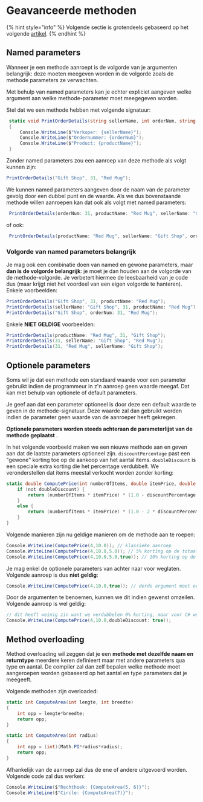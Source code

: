 # Geavanceerde methoden

{% hint style="info" %}
Volgende sectie is grotendeels gebaseerd op het volgende [artikel](https://docs.microsoft.com/en-us/dotnet/csharp/programming-guide/classes-and-structs/named-and-optional-arguments).
{% endhint %}

## Named parameters

Wanneer je een methode aanroept is de volgorde van je argumenten belangrijk: deze moeten meegeven worden in de volgorde zoals de methode parameters ze verwachten.

Met behulp van named parameters kan je echter expliciet aangeven welke argument aan welke methode-parameter moet meegegeven worden.

Stel dat we een methode hebben met volgende signatuur:

```csharp
 static void PrintOrderDetails(string sellerName, int orderNum, string productName)
 {
     Console.WriteLine($"Verkoper: {sellerName}");
     Console.WriteLine($"Ordernummer: {orderNum}");
     Console.WriteLine($"Product: {productName}");
 }
```

Zonder named parameters zou een aanroep van deze methode als volgt kunnen zijn:

```csharp
PrintOrderDetails("Gift Shop", 31, "Red Mug");
```

We kunnen named parameters aangeven door de naam van de parameter gevolg door een dubbel punt en de waarde. Als we dus bovenstaande methode willen aanroepen kan dat ook als volgt met named parameters:

```csharp
 PrintOrderDetails(orderNum: 31, productName: "Red Mug", sellerName: "Gift Shop");
```

of ook:

```csharp
 PrintOrderDetails(productName: "Red Mug", sellerName: "Gift Shop", orderNum: 31);
```

### Volgorde van named parameters belangrijk

Je mag ook een combinatie doen van named en gewone parameters, maar **dan is de volgorde belangrijk**: je moet je dan houden aan de volgorde van de methode-volgorde. Je verbetert hiermee de leesbaarheid van je code dus \(maar krijgt niet het voordeel van een eigen volgorde te hanteren\). Enkele voorbeelden:

```csharp
PrintOrderDetails("Gift Shop", 31, productName: "Red Mug");
PrintOrderDetails(sellerName: "Gift Shop", 31, productName: "Red Mug");    // C# 7.2 onwards
PrintOrderDetails("Gift Shop", orderNum: 31, "Red Mug");
```

Enkele **NIET GELDIGE** voorbeelden:

```csharp
PrintOrderDetails(productName: "Red Mug", 31, "Gift Shop");
PrintOrderDetails(31, sellerName: "Gift Shop", "Red Mug");
PrintOrderDetails(31, "Red Mug", sellerName: "Gift Shop");
```

## Optionele parameters

Soms wil je dat een methode een standaard waarde voor een parameter gebruikt indien de programmeur in z'n aanroep geen waarde meegaf. Dat kan met behulp van optionele of default parameters.

Je geef aan dat een parameter optioneel is door deze een default waarde te geven in de methode-signatuur. Deze waarde zal dan gebruikt worden indien de parameter geen waarde van de aanroeper heeft gekregen.

**Optionele parameters worden steeds achteraan de parameterlijst van de methode geplaatst** .

In het volgende voorbeeld maken we een nieuwe methode aan en geven aan dat de laatste parameters optioneel zijn. `discountPercentage` past een "gewone" korting toe op de aankoop van het aantal items. `doubleDiscount` is een speciale extra korting die het percentage verdubbelt. We veronderstellen dat items meestal verkocht worden zonder korting:

```csharp
static double ComputePrice(int numberOfItems, double itemPrice, double discountPercentage = 0, bool doubleDiscount = false) {
    if (not doubleDiscount) {
        return (numberOfItems * itemPrice) * (1.0 - discountPercentage / 100);
    }
    else {
        return (numberOfItems * itemPrice) * (1.0 - 2 * discountPercentage / 100);
    }
}
```

Volgende manieren zijn nu geldige manieren om de methode aan te roepen:

```csharp
Console.WriteLine(ComputePrice(4,10.0)); // klassieke aanroep
Console.WriteLine(ComputePrice(4,10.0,5.0)); // 5% korting op de totaalprijs
Console.WriteLine(ComputePrice(4,10.0,5.0,true)); // 10% korting op de totaalprijs omdat de korting verdubbeld wordt
```

Je mag enkel de optionele parameters van achter naar voor weglaten. Volgende aanroep is dus **niet geldig**:

```csharp
Console.WriteLine(ComputePrice(4,10.0,true)); // derde argument moet een double zijn!
```

Door de argumenten te benoemen, kunnen we dit indien gewenst omzeilen. Volgende aanroep is wel geldig:

```csharp
// dit heeft weinig zin want we verdubbelen 0% korting, maar voor C# werkt dit wel
Console.WriteLine(ComputePrice(4,10.0,doubleDiscount: true));
```

## Method overloading

Method overloading wil zeggen dat je een **methode met dezelfde naam en returntype** meerdere keren definieert maar met andere parameters qua type en aantal. De compiler zal dan zelf bepalen welke methode moet aangeroepen worden gebaseerd op het aantal en type parameters dat je meegeeft.

Volgende methoden zijn overloaded:

```csharp
static int ComputeArea(int lengte, int breedte)
{
    int opp = lengte*breedte;
    return opp;
}

static int ComputeArea(int radius)
{
    int opp = (int)(Math.PI*radius*radius);
    return opp;
}
```

Afhankelijk van de aanroep zal dus de ene of andere uitgevoerd worden. Volgende code zal dus werken:

```csharp
Console.WriteLine($"Rechthoek: {ComputeArea(5, 6)}");
Console.WriteLine($"Circle: {ComputeArea(7)}");
```


